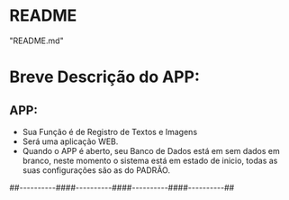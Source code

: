 # README
"README.md"


# Breve Descrição do APP:

## APP:
- Sua Função é de Registro de Textos e Imagens
- Será uma aplicação WEB.
- Quando o APP é aberto, seu Banco de Dados está em sem dados em branco, neste momento o sistema está em estado de inicio, todas as suas configurações são as do PADRÃO.






##----------####----------####----------####----------##